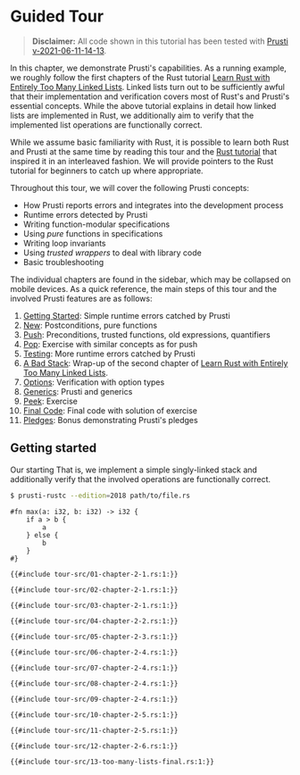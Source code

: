 # Guided Tour

> **Disclaimer:** All code shown in this tutorial has been tested with 
> [Prusti v-2021-06-11-14-13](https://github.com/viperproject/prusti-dev/tree/v-2021-06-11-1413).

In this chapter, we demonstrate Prusti's capabilities.
As a running example, we roughly follow the first chapters of the Rust tutorial
[Learn Rust with Entirely Too Many Linked Lists](https://rust-unofficial.github.io/too-many-lists/).
Linked lists turn out to be sufficiently awful that their implementation and verification
covers most of Rust's and Prusti's essential concepts.
While the above tutorial explains in detail how linked lists are implemented in Rust,
we additionally aim to verify that the implemented list operations are functionally
correct.

While we assume basic familiarity with Rust, it is possible to learn both
Rust and Prusti at the same time by reading this tour and the 
[Rust tutorial](https://rust-unofficial.github.io/too-many-lists/)
that inspired it in an interleaved fashion.
We will provide pointers to the Rust tutorial for beginners to catch up where appropriate.

Throughout this tour, we will cover the following Prusti concepts:

- How Prusti reports errors and integrates into the development process
- Runtime errors detected by Prusti
- Writing function-modular specifications 
- Using *pure* functions in specifications
- Writing loop invariants 
- Using *trusted wrappers* to deal with library code
- Basic troubleshooting


The individual chapters are found in the sidebar, which may be collapsed on mobile
devices.
As a quick reference, the main steps of this tour and the involved Prusti features
are as follows:

1. [Getting Started](getting-started.md): Simple runtime errors catched by Prusti
2. [New](new.md): Postconditions, pure functions
3. [Push](push.md): Preconditions, trusted functions, old expressions, quantifiers
4. [Pop](pop.md): Exercise with similar concepts as for push
5. [Testing](testing.md): More runtime errors catched by Prusti
6. [A Bad Stack](bad-stack.md): Wrap-up of the second chapter of
   [Learn Rust with Entirely Too Many Linked Lists](https://rust-unofficial.github.io/too-many-lists/).
7. [Options](options.md): Verification with option types
7. [Generics](generics.md): Prusti and generics
8. [Peek](peek.md): Exercise
9. [Final Code](final.md): Final code with solution of exercise
10. [Pledges](pledges.md): Bonus demonstrating Prusti's pledges


## Getting started

Our starting 
That is, we implement a simple singly-linked stack and additionally verify
that the involved operations are functionally correct.


```bash
$ prusti-rustc --edition=2018 path/to/file.rs
```

```rust,noplaypen
#fn max(a: i32, b: i32) -> i32 {
    if a > b {
        a
    } else {
        b
    }
#}
```

```rust,noplaypen
{{#include tour-src/01-chapter-2-1.rs:1:}}
```

```rust,noplaypen
{{#include tour-src/02-chapter-2-1.rs:1:}}
```

```rust,noplaypen
{{#include tour-src/03-chapter-2-1.rs:1:}}
```

```rust,noplaypen
{{#include tour-src/04-chapter-2-2.rs:1:}}
```

```rust,noplaypen
{{#include tour-src/05-chapter-2-3.rs:1:}}
```

```rust,noplaypen
{{#include tour-src/06-chapter-2-4.rs:1:}}
```

```rust,noplaypen
{{#include tour-src/07-chapter-2-4.rs:1:}}
```

```rust,noplaypen
{{#include tour-src/08-chapter-2-4.rs:1:}}
```

```rust,noplaypen
{{#include tour-src/09-chapter-2-4.rs:1:}}
```

```rust,noplaypen
{{#include tour-src/10-chapter-2-5.rs:1:}}
```

```rust,noplaypen
{{#include tour-src/11-chapter-2-5.rs:1:}}
```

```rust,noplaypen
{{#include tour-src/12-chapter-2-6.rs:1:}}
```

```rust,noplaypen
{{#include tour-src/13-too-many-lists-final.rs:1:}}
```

